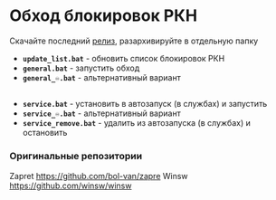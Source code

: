 # Обход блокировок РКН
Скачайте последний [релиз](https://github.com/elifian/zapret-bypass/releases), разархивируйте в отдельную папку
- **`update_list.bat`** - обновить список блокировок РКН
- **`general.bat`** - запустить обход
- **`general_♾️.bat`** - альтернативный вариант
##
- **`service.bat`** - установить в автозапуск (в службах) и запустить
- **`service_♾️.bat`** - альтернативный вариант
- **`service_remove.bat`** - удалить из автозапуска (в службах) и остановить
### Оригинальные репозитории
Zapret https://github.com/bol-van/zapre
Winsw https://github.com/winsw/winsw